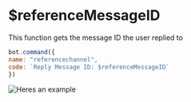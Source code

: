 # $referenceMessageID

This function gets the message ID the user replied to

```javascript
bot.command({
name: "referencechannel",
code: `Reply Message ID: $referenceMessageID`
})
```

![Heres an example](../.gitbook/assets/image%20%2814%29%20%284%29%20%284%29%20%283%29.png)

